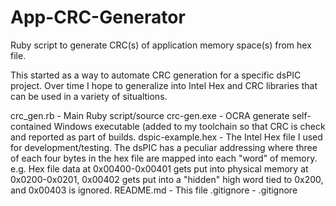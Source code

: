App-CRC-Generator
=================

Ruby script to generate CRC(s) of application memory space(s) from hex file.

This started as a way to automate CRC generation for a specific dsPIC project. Over time I hope to generalize into Intel Hex and CRC libraries that can be used in a variety of situaltions.

crc_gen.rb - Main Ruby script/source
crc-gen.exe - OCRA generate self-contained Windows executable (added to my toolchain so that CRC is check and reported as part of builds.
dspic-example.hex - The Intel Hex file I used for development/testing. The dsPIC has a peculiar addressing where three of each four bytes in the hex file are mapped into each "word" of memory. e.g. Hex file data at 0x00400-0x00401 gets put into physical memory at 0x0200-0x0201, 0x00402 gets put into a "hidden" high word tied to 0x200, and 0x00403 is ignored.
README.md - This file
.gitignore - .gitignore
